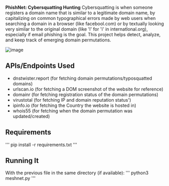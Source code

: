 **PhishNet: Cybersquatting Hunting**
Cybersquatting is when someone registers a domain name that is similar to a legitimate domain name, by capitalizing on common typographical errors made by web users when searching a domain in a browser (like facebool.com) or by textually looking very similar to the original domain (like 'l' for 'i' in internatlonal.org), especially if email phishing is the goal. This project helps detect, analyze, and keep track of emerging domain permutations. 

![image](https://github.com/srothlisberger6361/PhishNet/assets/39919375/e358d10d-c681-4622-9fd9-d6431b478e1b)
## APIs/Endpoints Used
* dnstwister.report (for fetching domain permutations/typosquatted domains)
* urlscan.io (for fetching a DOM screenshot of the website for reference)
* domainr (for fetching registration status of the domain permutations)
* virustotal (for fetching IP and domain reputation status')
* ipinfo.io (for fetching the Country the website is hosted in)
* whois55 (for fetching when the domain permutation was updated/created)
## Requirements
'''
pip install -r requirements.txt
'''
## Running It
With the previous file in the same directory (if available):
'''
python3 meshnet.py
'''
